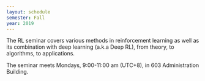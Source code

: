 ```yaml
---
layout: schedule
semester: Fall
year: 2019
---
```


The RL seminar covers various methods in reinforcement learning
as well as its combination with deep learning (a.k.a Deep RL),
from theory, to algorithms, to applications.

The seminar meets Mondays, 9:00-11:00 am (UTC+8), in 603 Administration Building.
